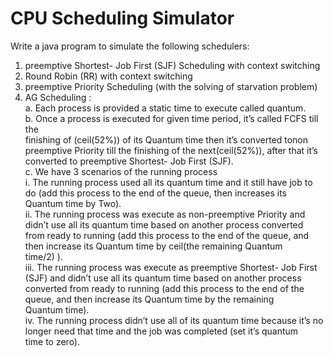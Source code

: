 # CPU Scheduling Simulator

Write a java program to simulate the following schedulers:</br>
1. preemptive Shortest- Job First (SJF) Scheduling with context switching</br>
2. Round Robin (RR) with context switching</br>
3. preemptive Priority Scheduling (with the solving of starvation problem)</br>
4. AG Scheduling :</br>
a. Each process is provided a static time to execute called quantum.</br>
b. Once a process is executed for given time period, it’s called FCFS till the</br>
finishing of (ceil(52%)) of its Quantum time then it’s converted tonon</br>
preemptive Priority till the finishing of the next(ceil(52%)), after that it’s</br>
converted to preemptive Shortest- Job First (SJF).</br>
c. We have 3 scenarios of the running process</br>
i. The running process used all its quantum time and it still have job to</br>
do (add this process to the end of the queue, then increases its</br>
Quantum time by Two).</br>
ii. The running process was execute as non-preemptive Priority and</br>
didn’t use all its quantum time based on another process converted</br>
from ready to running (add this process to the end of the queue, and</br>
then increase its Quantum time by ceil(the remaining Quantum</br>
time/2) ).</br>
iii. The running process was execute as preemptive Shortest- Job First</br>
(SJF) and didn’t use all its quantum time based on another process</br>
converted from ready to running (add this process to the end of the</br>
queue, and then increase its Quantum time by the remaining</br>
Quantum time).</br>
iv. The running process didn’t use all of its quantum time because it’s no</br>
longer need that time and the job was completed (set it’s quantum</br>
time to zero).</br>
